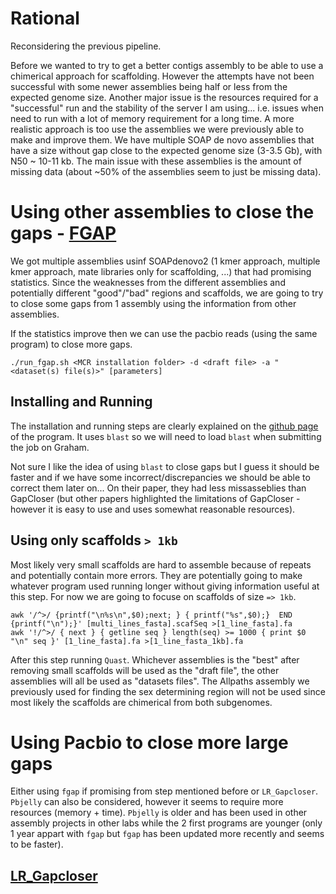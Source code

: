 # Rational

Reconsidering the previous pipeline.

Before we wanted to try to get a better contigs assembly to be able to use a chimerical approach for scaffolding. However the attempts have not been successful with some newer assemblies being half or less from the expected genome size. Another major issue is the resources required for a "successful" run and the stability of the server I am using... i.e. issues when need to run with a lot of memory requirement for a long time.
A more realistic approach is too use the assemblies we were previously able to make and improve them. We have multiple SOAP de novo assemblies that have a size without gap close to the expected genome size (3-3.5 Gb), with N50 ~ 10-11 kb. The main issue with these assemblies is the amount of missing data (about ~50% of the assemblies seem to just be missing data).

# Using other assemblies to close the gaps - [FGAP](https://github.com/pirovc/fgap)

We got multiple assemblies usinf SOAPdenovo2 (1 kmer approach, multiple kmer approach, mate libraries only for scaffolding, ...) that had promising statistics. 
Since the weaknesses from the different assemblies and potentially different "good"/"bad" regions and scaffolds, we are going to try to close some gaps from 1 assembly using the information from other assemblies.

If the statistics improve then we can use the pacbio reads (using the same program) to close more gaps.

```
./run_fgap.sh <MCR installation folder> -d <draft file> -a "<dataset(s) file(s)>" [parameters]
```

## Installing and Running

The installation and running steps are clearly explained on the [github page](https://github.com/pirovc/fgap) of the program. It uses `blast` so we will need to load `blast` when submitting the job on Graham.

Not sure I like the idea of using `blast` to close gaps but I guess it should be faster and if we have some incorrect/discrepancies we should be able to correct them later on... On their paper, they had less missasseblies than GapCloser (but other papers highlighted the limitations of GapCloser - however it is easy to use and uses somewhat reasonable resources).

## Using only scaffolds `> 1kb`

Most likely very small scaffolds are hard to assemble because of repeats and potentially contain more errors. They are potentially going to make whatever program used running longer without giving information useful at this step. For now we are going to focuse on scaffolds of size `=> 1kb`.
```
awk '/^>/ {printf("\n%s\n",$0);next; } { printf("%s",$0);}  END {printf("\n");}' [multi_lines_fasta].scafSeq >[1_line_fasta].fa
awk '!/^>/ { next } { getline seq } length(seq) >= 1000 { print $0 "\n" seq }' [1_line_fasta].fa >[1_line_fasta_1kb].fa

```
After this step running `Quast`. Whichever assemblies is the "best" after removing small scaffolds will be used as the "draft file", the other assemblies will all be used as "datasets files". The Allpaths assembly we previously used for finding the sex determining region will not be used since most likely the scaffolds are chimerical from both subgenomes.

# Using Pacbio to close more large gaps

Either using `fgap` if promising from step mentioned before or `LR_Gapcloser`. `Pbjelly` can also be considered, however it seems to require more resources (memory + time). `Pbjelly` is older and has been used in other assembly projects in other labs while the 2 first programs are younger (only 1 year appart with `fgap` but `fgap` has been updated more recently and seems to be faster).

## [LR_Gapcloser](https://www.ncbi.nlm.nih.gov/pmc/articles/PMC6324547/)
